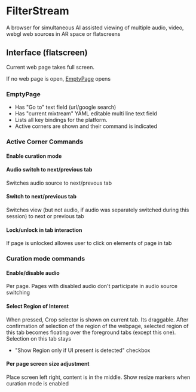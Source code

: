 # FilterStream
A browser for simultaneous AI assisted viewing of multiple audio, video, webgl web sources in AR space or flatscreens


## Interface (flatscreen)

Current web page takes full screen.

If no web page is open, [EmptyPage](#EmptyPage) opens

### EmptyPage
  - Has "Go to" text field (url/google search)
  - Has "current mixtream" YAML editable multi line text field
  - Lists all key bindings for the platform.
  - Active corners are shown and their command is indicated

### Active Corner Commands
#### Enable curation mode

#### Audio switch to next/previous tab

Switches audio source to next/prevous tab

#### Switch to next/previous tab

Switches view (but not audio, if audio was separately switched during this session) to next or previous tab

#### Lock/unlock in tab interaction

If page is unlocked allowes user to click on elements of page in tab


### Curation mode commands
#### Enable/disable audio
Per page. Pages with disabled audio don't participate in audio source switching


#### Select Region of Interest

When pressed, Crop selector is shown on current tab. Its draggable. After confirmation of selection of the region of the webpage, selected region of this tab becomes floating over the foreground tabs (except this one). Selection on this tab stays
 - "Show Region only if UI present is detected" checkbox

#### Per page screen size adjustment

Place screen left right, content is in the middle. Show resize markers when curation mode is enabled




